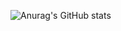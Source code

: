 
![Anurag's GitHub stats](https://github-readme-stats.vercel.app/api?username=pedr0tavi0&show_icons=true&theme=merko)

